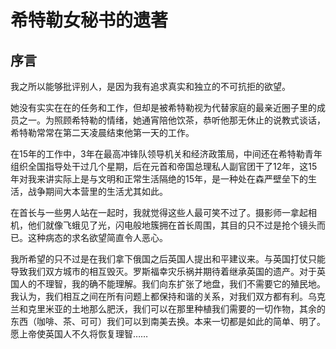 # 希特勒女秘书的遗著

## 序言

我之所以能够批评别人，是因为我有追求真实和独立的不可抗拒的欲望。

她没有实实在在的任务和工作，但却是被希特勒视为代替家庭的最亲近圈子里的成员之一。为照顾希特勒的情绪，她通宵陪他饮茶，恭听他那无休止的说教式谈话，希特勒常常在第二天凌晨结束他第一天的工作。

在15年的工作中，3年在最高冲锋队领导机关和经济政策局，中间还在希特勒青年组织全国指导处干过几个星期，后在元首和帝国总理私人副官团干了12年，这15年对我来讲实际上是与文明和正常生活隔绝的15年，是一种处在森严壁垒下的生活，战争期间大本营里的生活尤其如此。

在首长与一些男人站在一起时，我就觉得这些人最可笑不过了。摄影师一拿起相机，他们就像飞蛾见了光，闪电般地簇拥在首长周围，其目的只不过是抢个镜头而已。这种病态的求名欲望简直令人恶心。

我所希望的只不过是在我们拿下俄国之后英国人提出和平建议来。与英国打仗只能导致我们双方城市的相互毁灭。罗斯福幸灾乐祸并期待着继承英国的遗产。对于英国人的不理智，我的确不能理解。我们向东扩张了地盘，我们不需要它的殖民地。我认为，我们相互之间在所有问题上都保持和谐的关系，对我们双方都有利。乌克兰和克里米亚的土地那么肥沃，我们可以在那里种植我们需要的一切作物，其余的东西（咖啡、茶、可可）我们可以到南美去换。本来一切都是如此的简单、明了。愿上帝使英国人不久将恢复理智……